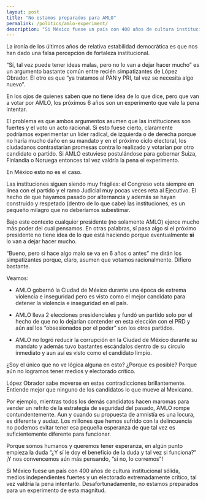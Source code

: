 ```yaml
---           
layout: post
title: "No estamos preparados para AMLO"
permalink: /politics/amlo-experiment/
description: "Si México fuese un país con 400 años de cultura institucional sólida y un electorado extremadamente crítico, tal vez valdría la pena intentar una presidencia de AMLO. Desafortunadamente, no estamos preparados para un experimento de esta magnitud."
---
```



La ironía de los últimos años de relativa estabilidad democrática es que nos han dado una falsa percepción de fortaleza institucional. 


“Sí, tal vez puede tener ideas malas, pero no lo van a dejar hacer mucho” es un argumento bastante común entre recién simpatizantes de López Obrador. El otro es que “ya tratamos al PAN y PRI, tal vez se necesita algo nuevo”. 

En los ojos de quienes saben que no tiene idea de lo que dice, pero que van a votar por AMLO, los próximos 6 años son un experimento que vale la pena intentar.


El problema es que ambos argumentos asumen que las instituciones son fuertes y el voto un acto racional. 
Si esto fuese cierto, claramente podríamos experimentar un líder radical, de izquierda o de derecha porque no haría mucho daño en su mandato y en el próximo ciclo electoral, los ciudadanos contrastarían promesas contra lo realizado y votarían por otro candidato o partido. Si AMLO estuviese postulándose para gobernar Suiza, Finlandia o Noruega entonces tal vez valdría la pena el experimento. 

En México esto no es el caso. 

Las instituciones siguen siendo muy frágiles: el Congreso vota siempre en línea con el partido y el ramo Judicial muy pocas veces reta al Ejecutivo. El hecho de que hayamos pasado por alternancia y además se hayan construido y respetado (dentro de lo que cabe) las instituciones, es un pequeño milagro que no deberíamos subestimar. 

Bajo este contexto cualquier presidente (no solamente AMLO) ejerce mucho más poder del cual pensamos. En otras palabras, sí pasa algo si el próximo presidente no tiene idea de lo que está haciendo porque eventualmente **si** lo van a dejar hacer mucho.

“Bueno, pero si hace algo malo se va en 6 años o antes” me dirán los simpatizantes porque, claro, asumen que votamos racionalmente. Difiero bastante. 

Veamos: 

-	AMLO gobernó la Ciudad de México durante una época de extrema violencia e inseguridad pero es visto como el mejor candidato para detener la violencia e inseguridad en el país.

-	AMLO lleva 2 elecciones presidenciales y fundó un partido solo por el hecho de que no lo dejarían contender en esta elección con el PRD y aún así los “obsesionados por el poder” son los otros partidos.

-	AMLO no logró reducir la corrupción en la Ciudad de México durante su mandato y además tuvo bastantes escándalos dentro de su circulo inmediato y aun así es visto como el candidato limpio.

¿Soy el único que no ve lógica alguna en esto? ¿Porque es posible? Porque aún no logramos tener medios y electorado crítico. 

López Obrador sabe moverse en estas contradicciones brillantemente. Entiende mejor que ninguno de los candidatos lo que mueve al Mexicano.


Por ejemplo, mientras todos los demás candidatos hacen maromas para vender un refrito de la estrategia de seguridad del pasado, AMLO rompe contundentemente. Aun y cuando su propuesta de amnistía es una locura, es diferente y audaz. Los millones que hemos sufrido con la delincuencia no podemos evitar tener esa pequeña esperanza de que tal vez es suficientemente diferente para funcionar. 


Porque somos humanos y queremos tener esperanza, en algún punto empieza la duda “¿Y sí le doy el beneficio de la duda y tal vez si funciona?” ¡Y nos convencemos aún más pensando, “si no, lo corremos”!

Si México fuese un país con 400 años de cultura institucional sólida, medios independientes fuertes y un electorado extremadamente crítico, tal vez valdría la pena intentarlo. Desafortunadamente, no estamos preparados para un experimento de esta magnitud.
